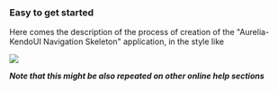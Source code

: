### Easy to get started

Here comes the description of the process of creation of the "Aurelia-KendoUI Navigation Skeleton" application, in the style like 

![](http://i.imgur.com/GpNepSv.png)

***Note that this might be also repeated on other online help sections***